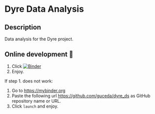 # Dyre Data Analysis

## Description
Data analysis for the Dyre project.


## Online development 🔧
1. Click  [![Binder](https://mybinder.org/badge_logo.svg)](https://mybinder.org/v2/gh/guceda/dyre_ds/HEAD)
2. Enjoy.

If step 1. does not work: 
 1. Go to https://mybinder.org 
 2. Paste the following url https://github.com/guceda/dyre_ds as GitHub repository name or URL.
 3. Click `launch` and enjoy.


